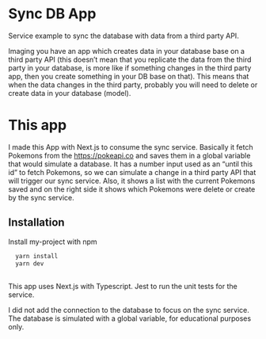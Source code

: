 
# Sync DB App

Service example to sync the database with data from a third party API.

Imaging you have an app which creates data in your database base on a third party API (this doesn’t mean that you replicate the data from the third party in your database, is more like if something changes in the third party app, then you create something in your DB base on that). This means that when the data changes in the third party, probably you will need to delete or create data in your database (model).

# This app
I made this App with Next.js to consume the sync service. Basically it fetch Pokemons from the https://pokeapi.co and saves them in a global variable that would simulate a database. It has a number input used as an “until this id” to fetch Pokemons, so we can simulate a change in a third party API that will trigger our sync service. Also, it shows a list with the current Pokemons saved and on the right side it shows which Pokemons were delete or create by the sync service.



## Installation 

Install my-project with npm

```bash 
  yarn install
  yarn dev
```
    
## 

This app uses Next.js with Typescript. Jest to run the unit tests for the service.

I did not add the connection to the database to focus on the sync service. The database is simulated with a global variable, for educational purposes only.


  
